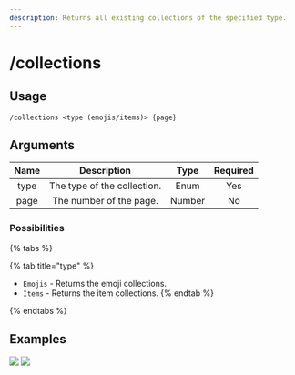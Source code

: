 ```yaml
---
description: Returns all existing collections of the specified type.
---
```


# /collections

## Usage

```
/collections <type (emojis/items)> {page}
```

## Arguments

| Name | Description                 | Type   | Required |
| :--: | :-------------------------: | :----: | :------: |
| type | The type of the collection. | Enum   | Yes      |
| page | The number of the page.     | Number | No       |

### Possibilities

{% tabs %}

{% tab title="type" %}
- `Emojis` - Returns the emoji collections.
- `Items` - Returns the item collections.
{% endtab %}

{% endtabs %}

## Examples

![](https://github.com/xNickyDev/Forkman/assets/111157596/4d44a626-0807-40ed-89b6-761a7b55d6c2)
![](https://github.com/xNickyDev/Forkman/assets/111157596/18013153-5716-49dd-bf75-31292e0363ce)
